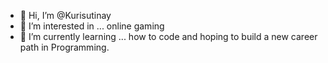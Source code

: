 - 👋 Hi, I’m @Kurisutinay
- 👀 I’m interested in ... online gaming
- 🌱 I’m currently learning ... how to code and hoping to build a new career path in Programming.

<!---
Kurisutinay/Kurisutinay is a ✨ special ✨ repository because its `README.md` (this file) appears on your GitHub profile.
You can click the Preview link to take a look at your changes.
--->

